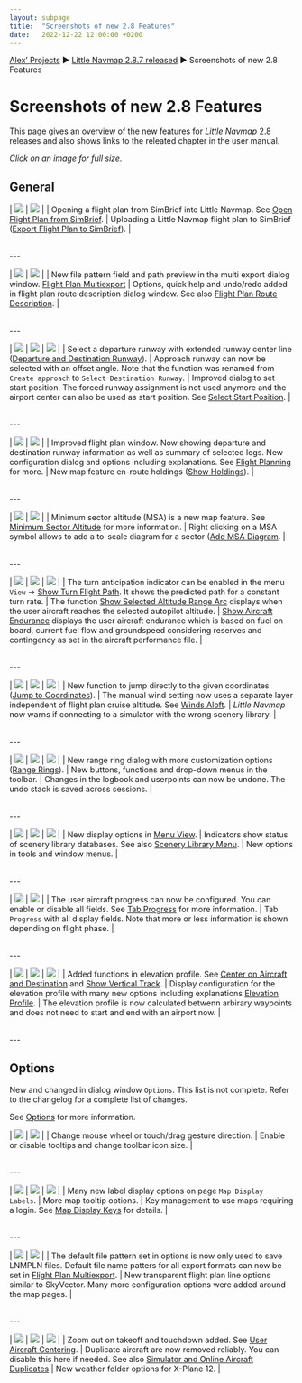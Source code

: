 ```yaml
---
layout: subpage
title:  "Screenshots of new 2.8 Features"
date:   2022-12-22 12:00:00 +0200
---
```

[Alex’ Projects](/index.html)
► [Little Navmap 2.8.7 released](/release/2022/12/23/littlenavmap-stable-287-released.html)
► Screenshots of new 2.8 Features

# Screenshots of new 2.8 Features

This page gives an overview of the new features for _Little Navmap_ 2.8 releases and also shows links to the releated chapter in the user manual.

*Click on an image for full size.*


## General

| <a href="/assets/images/28/open_simbrief.jpg"><img src="/assets/images/28/open_simbrief.jpg"></a> | <a href="/assets/images/28/export_simbrief.jpg"><img src="/assets/images/28/export_simbrief.jpg"></a> |
| Opening a flight plan from SimBrief into Little Navmap. See [Open Flight Plan from SimBrief](https://www.littlenavmap.org/manuals/littlenavmap/release/2.8/en/LOADSIMBRIEF.html). | Uploading a Little Navmap flight plan to SimBrief ([Export Flight Plan to SimBrief](https://www.littlenavmap.org/manuals/littlenavmap/release/2.8/en/SENDSIMBRIEF.html)). |

<br/>
---

| <a href="/assets/images/28/multiexport.jpg"><img src="/assets/images/28/multiexport.jpg"></a> | <a href="/assets/images/28/routedescription.jpg"><img src="/assets/images/28/routedescription.jpg"></a> |
| New file pattern field and path preview in the multi export dialog window. [Flight Plan Multiexport](https://www.littlenavmap.org/manuals/littlenavmap/release/2.8/en/ROUTEEXPORTALL.html) | Options, quick help and undo/redo added in flight plan route description dialog window. See also [Flight Plan Route Description](https://www.littlenavmap.org/manuals/littlenavmap/release/2.8/en/ROUTEDESCR.html). |

<br/>
---

| <a href="/assets/images/28/departure.jpg"><img src="/assets/images/28/departure.jpg"></a> | <a href="/assets/images/28/approach.jpg"><img src="/assets/images/28/approach.jpg"></a> | <a href="/assets/images/28/startpos.jpg"><img src="/assets/images/28/startpos.jpg"></a> |
| Select a departure runway with extended runway center line ([Departure and Destination Runway](https://www.littlenavmap.org/manuals/littlenavmap/release/2.8/en/CUSTOMPROCEDURE.html)). | Approach runway can now be selected with an offset angle. Note that the function was renamed from `Create approach` to `Select Destination Runway`. | Improved dialog to set start position. The forced runway assignment is not used anymore and the airport center can also be used as start position. See [Select Start Position](https://www.littlenavmap.org/manuals/littlenavmap/release/2.8/en/PARKINGPOSITION.html). |

<br/>
---

| <a href="/assets/images/28/flightplan.jpg"><img src="/assets/images/28/flightplan.jpg"></a> | <a href="/assets/images/28/holding.jpg"><img src="/assets/images/28/holding.jpg"></a> |
| Improved flight plan window. Now showing departure and destination runway information as well as summary of selected legs. New configuration dialog and options including explanations. See [Flight Planning](https://www.littlenavmap.org/manuals/littlenavmap/release/2.8/en/FLIGHTPLAN.html) for more. | New map feature en-route holdings ([Show Holdings](https://www.littlenavmap.org/manuals/littlenavmap/release/2.8/en/MENUS.html#show-holdings-show-holdings)). |

<br/>
---

| <a href="/assets/images/28/msa.jpg"><img src="/assets/images/28/msa.jpg"></a> | <a href="/assets/images/28/msadiagram.jpg"><img src="/assets/images/28/msadiagram.jpg"></a> |
| Minimum sector altitude (MSA) is a new map feature. See [Minimum Sector Altitude](https://www.littlenavmap.org/manuals/littlenavmap/release/2.8/en/MSA.html) for more information. | Right clicking on a MSA symbol allows to add a to-scale diagram for a sector ([Add MSA Diagram](https://www.littlenavmap.org/manuals/littlenavmap/release/2.8/en/MAPDISPLAY.html#add-msa-diagram-add-msa-diagram). |

<br/>
---

| <a href="https://www.littlenavmap.org/manuals/littlenavmap/release/2.8/en/_images/turn_path.jpg"><img src="https://www.littlenavmap.org/manuals/littlenavmap/release/2.8/en/_images/turn_path.jpg"></a> | <a href="https://www.littlenavmap.org/manuals/littlenavmap/release/2.8/en/_images/altitude_range.jpg"><img src="https://www.littlenavmap.org/manuals/littlenavmap/release/2.8/en/_images/altitude_range.jpg"></a> | <a href="https://www.littlenavmap.org/manuals/littlenavmap/release/2.8/en/_images/endurance.jpg"><img src="https://www.littlenavmap.org/manuals/littlenavmap/release/2.8/en/_images/endurance.jpg"></a> |
| The turn anticipation indicator can be enabled in the menu `View` -> [Show Turn Flight Path](https://www.littlenavmap.org/manuals/littlenavmap/release/2.8/en/MENUS.html#show-turn-flight-path-show-turn-flight-path). It shows the predicted path for a constant turn rate. | The function [Show Selected Altitude Range Arc](https://www.littlenavmap.org/manuals/littlenavmap/release/2.8/en/MENUS.html#show-selected-altitude-range-show-selected-altitude-range-arc) displays when the user aircraft reaches the selected autopilot altitude. | [Show Aircraft Endurance](https://www.littlenavmap.org/manuals/littlenavmap/release/2.8/en/MENUS.html#show-aircraft-endurance-show-aircraft-endurance) displays the user aircraft endurance which is based on fuel on board, current fuel flow and groundspeed considering reserves and contingency as set in the aircraft performance file. |

<br/>
---

| <a href="/assets/images/28/jumocoords.jpg"><img src="/assets/images/28/jumocoords.jpg"></a> |  <a href="/assets/images/28/manualwind.jpg"><img src="/assets/images/28/manualwind.jpg"></a> | <a href="/assets/images/28/connectwarn.jpg"><img src="/assets/images/28/connectwarn.jpg"></a> |
| New function to jump directly to the given coordinates ([Jump to Coordinates](https://www.littlenavmap.org/manuals/littlenavmap/release/2.8/en/JUMPCOORDINATE.html)). | The manual wind setting now uses a separate layer independent of flight plan cruise altitude. See [Winds Aloft](https://www.littlenavmap.org/manuals/littlenavmap/release/2.8/en/WEATHER.html#winds-aloft). | *Little Navmap* now warns if connecting to a simulator with the wrong scenery library. |

<br/>
---

| <a href="https://www.littlenavmap.org/manuals/littlenavmap/release/2.8/en/_images/range_rings.jpg"><img src="https://www.littlenavmap.org/manuals/littlenavmap/release/2.8/en/_images/range_rings.jpg"></a> | <a href="/assets/images/28/toolbar.jpg"><img src="/assets/images/28/toolbar.jpg"></a> | <a href="/assets/images/28/undo.jpg"><img src="/assets/images/28/undo.jpg"></a> |
| New range ring dialog with more customization options ([Range Rings](https://www.littlenavmap.org/manuals/littlenavmap/release/2.8/en/RANGERINGS.html)). | New buttons, functions and drop-down menus in the toolbar. | Changes in the logbook and userpoints can now be undone. The undo stack is saved across sessions. |

<br/>
---

| <a href="/assets/images/28/viewmenu.jpg"><img src="/assets/images/28/viewmenu.jpg"></a> | <a href="/assets/images/28/scenerylibrarymenu.jpg"><img src="/assets/images/28/scenerylibrarymenu.jpg"></a> | <a href="/assets/images/28/othermenus.jpg"><img src="/assets/images/28/othermenus.jpg"></a> |
| New display options in [Menu View](https://www.littlenavmap.org/manuals/littlenavmap/release/2.8/en/MENUS.html#view-menu). | Indicators show status of scenery library databases. See also [Scenery Library Menu](https://www.littlenavmap.org/manuals/littlenavmap/release/2.8/en/MENUS.html#scenery-library-menu). | New options in tools and window menus. |

<br/>
---


| <a href="/assets/images/28/progressoptions.jpg"><img src="/assets/images/28/progressoptions.jpg"></a> | <a href="/assets/images/28/progress.jpg"><img src="/assets/images/28/progress.jpg"></a> |
| The user aircraft progress can now be configured. You can enable or disable all fields. See [Tab Progress](https://www.littlenavmap.org/manuals/littlenavmap/release/2.8/en/INFO.html#tab-progress) for more information. | Tab `Progress` with all display fields. Note that more or less information is shown depending on flight phase. |

<br/>
---

| <a href="/assets/images/28/profilemenu.jpg"><img src="/assets/images/28/profilemenu.jpg"></a> | <a href="/assets/images/28/profileoptions.jpg"><img src="/assets/images/28/profileoptions.jpg"></a> | <a href="/assets/images/28/profileany.jpg"><img src="/assets/images/28/profileany.jpg"></a> |
| Added functions in elevation profile. See [Center on Aircraft and Destination](https://www.littlenavmap.org/manuals/littlenavmap/release/2.8/en/PROFILE.html#zoom-aircraft-center-on-aircraft-and-destination) and [Show Vertical Track](https://www.littlenavmap.org/manuals/littlenavmap/release/2.8/en/PROFILE.html#show-vertical-track-show-vertical-track). | Display configuration for the elevation profile with many new options including explanations [Elevation Profile](https://www.littlenavmap.org/manuals/littlenavmap/release/2.8/en/PROFILE.html). | The elevation profile is now calculated betwenn arbirary waypoints and does not need to start and end with an airport now. |

<br/>
---

## Options

New and changed in dialog window `Options`. This list is not complete. Refer to the changelog for a complete list of changes.

See [Options](https://www.littlenavmap.org/manuals/littlenavmap/release/2.8/en/OPTIONS.html) for more information.

| <a href="/assets/images/28/optionsui.jpg"><img src="/assets/images/28/optionsui.jpg"></a> | <a href="/assets/images/28/optionsdisp.jpg"><img src="/assets/images/28/optionsdisp.jpg"></a> |
| Change mouse wheel or touch/drag gesture direction. | Enable or disable tooltips and change toolbar icon size. |

<br/>
---

| <a href="/assets/images/28/optionsmapall.jpg"><img src="/assets/images/28/optionsmapall.jpg"></a> | <a href="/assets/images/28/optionsmap.jpg"><img src="/assets/images/28/optionsmap.jpg"></a> | <a href="/assets/images/28/optionsmapkeys.jpg"><img src="/assets/images/28/optionsmapkeys.jpg"></a> |
| Many new label display options on page `Map Display Labels`. | More map tooltip options. | Key management to use maps requiring a login. See [Map Display Keys](https://www.littlenavmap.org/manuals/littlenavmap/release/2.8/en/OPTIONS.html#map-display-keys) for details. |

<br/>
---

| <a href="/assets/images/28/optionsfp.jpg"><img src="/assets/images/28/optionsfp.jpg"></a> | <a href="/assets/images/28/optionsplan.jpg"><img src="/assets/images/28/optionsplan.jpg"></a> |
| The default file pattern set in options is now only used to save LNMPLN files. Default file name patters for all export formats can now be set in [Flight Plan Multiexport](https://www.littlenavmap.org/manuals/littlenavmap/release/2.8/en/ROUTEEXPORTALL.html). | New transparent flight plan line options similar to SkyVector. Many more configuration options were added around the map pages. |

<br/>
---

| <a href="/assets/images/28/optionssimac.jpg"><img src="/assets/images/28/optionssimac.jpg"></a> | <a href="/assets/images/28/optionsonline.jpg"><img src="/assets/images/28/optionsonline.jpg"></a> | <a href="/assets/images/28/optionsweather.jpg"><img src="/assets/images/28/optionsweather.jpg"></a> |
| Zoom out on takeoff and touchdown added. See [User Aircraft Centering](https://www.littlenavmap.org/manuals/littlenavmap/release/2.8/en/AIRCRAFTCENTER.html). | Duplicate aircraft are now removed reliably. You can disable this here if needed. See also [Simulator and Online Aircraft Duplicates](https://www.littlenavmap.org/manuals/littlenavmap/release/2.8/en/ONLINENETWORKS.html#simulator-and-online-aircraft-duplicates) | New weather folder options for X-Plane 12. |





